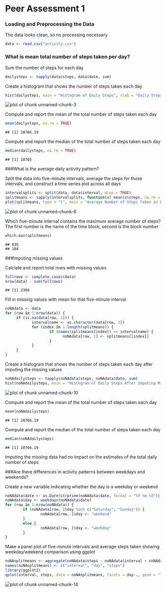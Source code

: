 Peer Assessment 1
=================

### Loading and Preprocessing the Data

The data looks clean, so no processing necessary


```r
data <- read.csv("activity.csv")
```
### What is mean total number of steps taken per day?

Sum the number of steps for each day


```r
dailysteps <- tapply(data$steps, data$date, sum)
```
Create a histogram that shows the number of steps taken each day


```r
hist(dailysteps, main = "Histogram of Daily Steps", xlab = "Daily Steps")
```

![plot of chunk unnamed-chunk-3](figure/unnamed-chunk-3-1.png) 

Compute and report the mean of the total number of steps taken each day


```r
mean(dailysteps, na.rm = TRUE)
```

```
## [1] 10766.19
```
Compute and report the median of the total number of steps taken each day


```r
median(dailysteps, na.rm = TRUE)
```

```
## [1] 10765
```
###What is the average daily activity pattern?

Split the data into five-minute intervals, average the steps for those intervals,
and construct a time series plot across all days


```r
intervalsplits <- split(data, data$interval, drop = TRUE)
splitmeans <- sapply(intervalsplits, function(x) mean(x$steps, na.rm = TRUE))
plot(splitmeans, type = "l", main = "Average Number of Steps Taken in Each Five-Minute Block", xlab = "Five-Minute Block Number", ylab = "Average Steps")
```

![plot of chunk unnamed-chunk-6](figure/unnamed-chunk-6-1.png) 

Which five-minute interval contains the maximum average number of steps?  
The first number is the name of the time block; second is the block number


```r
which.max(splitmeans)
```

```
## 835 
## 104
```

###Imputing missing values

Calclate and report total rows with missing values


```r
fullrows <- complete.cases(data)
nrow(data) - sum(fullrows)
```

```
## [1] 2304
```

Fill in missing values with mean for that five-minute interval


```r
noNAdata <- data
for (row in 1:nrow(data)) {
     if (is.na(data[row, 1])) {
            intervalname <- as.character(data[row, 3])
            for (index in 1:length(splitmeans)) {
                    if (names(splitmeans[index]) == intervalname) {
                          noNAdata[row, 1] <- splitmeans[[index]]  
                    }
            }
     }   
}
```
Create a histogram that shows the number of steps taken each day after imputing the missing values


```r
noNAdailysteps <- tapply(noNAdata$steps, noNAdata$date, sum)
hist(noNAdailysteps, main = "Histogram of Daily Steps After Imputing Missing Values", xlab = "Daily Steps")
```

![plot of chunk unnamed-chunk-10](figure/unnamed-chunk-10-1.png) 

Compute and report the mean of the total number of steps taken each day


```r
mean(noNAdailysteps)
```

```
## [1] 10766.19
```
Compute and report the median of the total number of steps taken each day


```r
median(noNAdailysteps)
```

```
## [1] 10766.19
```

Imputing the missing data had no impact on the estimates of the total daily number of steps

###Are there differences in activity patterns between weekdays and weekends?  

Create a new variable indicating whether the day is a weekday or weekend


```r
noNAdata$date <- as.Date(strptime(noNAdata$date, format = "%Y-%m-%d"))
noNAdata$day <- weekdays(noNAdata$date)
for (row in 1:nrow(noNAdata)) {
        if (noNAdata[row, ]$day %in% c("Saturday", "Sunday")) {
                noNAdata[row, ]$day <- "weekend"
        }
        else {
                noNAdata[row, ]$day <- "weekday"     
        }
}
```

Make a panel plot of five-minute intervals and average steps taken showing weekday/weekend comparison using ggplot


```r
noNAsplitmeans <- aggregate(noNAdata$steps ~ noNAdata$interval + noNAdata$day, noNAdata, mean)
names(noNAsplitmeans) <- c("interval", "day", "steps")
library(ggplot2)
qplot(interval, steps, data = noNAsplitmeans, facets = day~., geom = "line", main = "Weekday/Weekend Comparison")
```

![plot of chunk unnamed-chunk-14](figure/unnamed-chunk-14-1.png) 
